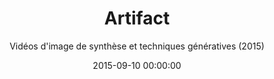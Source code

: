 ---
title: "Artifact"
subtitle: "Vidéos d'image de synthèse et techniques génératives (2015)"
date: 2015-09-10 00:00:00
description: "Réalisé avec Monoburo - Vidéos pour installation scénographique, présenté à la Gaité Lyrique "
featured_image: '/images/08AliajAngelus/couverture.jpg'
---